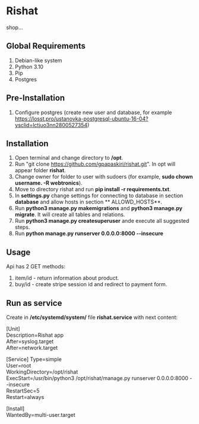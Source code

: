 # Rishat

shop...

## Global Requirements

1. Debian-like system
2. Python 3.10
3. Pip
4. Postgres

## Pre-Installation

1. Configure postgres (create new user and database, for
   example https://losst.pro/ustanovka-postgresql-ubuntu-16-04?ysclid=lctjuo3nn2800527354)

## Installation

1. Open terminal and change directory to **/opt**.
2. Run "git clone https://github.com/gpapaskiri/rishat.git". In opt will appear folder **rishat**.
3. Change owner for folder to user with sudoers (for example, **sudo chown username. -R webtronics**).
4. Move to directory rishat and run **pip install -r requirements.txt**.
5. In **settings.py** change settings for connecting to database in section **database** and allow hosts in section **
   ALLOWD_HOSTS**.
6. Run **python3 manage.py makemigrations** and **python3 manage.py migrate**. It will create all tables and relations.
7. Run **python3 manage.py createsuperuser** ande execute all suggested steps.
8. Run **python manage.py runserver 0.0.0.0:8000 --insecure**

## Usage

Api has 2 GET methods:

1. item/id - return information about product.
2. buy/id - create stripe session id and redirect to payment form.

## Run as service

Create in **/etc/systemd/system/** file **rishat.service** with next content:

[Unit]\
Description=Rishat app\
After=syslog.target\
After=network.target

[Service]
Type=simple\
User=root\
WorkingDirectory=/opt/rishat\
ExecStart=/usr/bin/python3 /opt/rishat/manage.py runserver 0.0.0.0:8000 --insecure\
RestartSec=5\
Restart=always

[Install]\
WantedBy=multi-user.target


